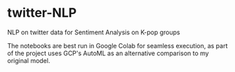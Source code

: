 # twitter-NLP
NLP on twitter data for Sentiment Analysis on K-pop groups

The notebooks are best run in Google Colab for seamless execution, as part of the project uses GCP's AutoML as an alternative comparison to my original model.
